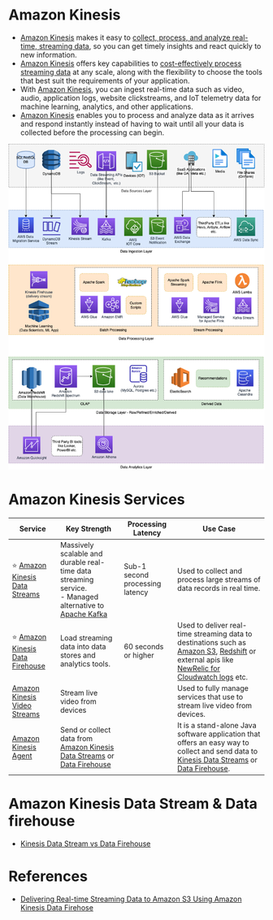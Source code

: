 # Amazon Kinesis
- [Amazon Kinesis](https://aws.amazon.com/kinesis/) makes it easy to [collect, process, and analyze real-time, streaming data](../../../1_HLDDesignComponents/5_BigDataComponents/ETLServices/StreamProcessing/Readme.md), so you can get timely insights and react quickly to new information.
- [Amazon Kinesis]() offers key capabilities to [cost-effectively process streaming data](../../../1_HLDDesignComponents/5_BigDataComponents/ETLServices/StreamProcessing/Readme.md) at any scale, along with the flexibility to choose the tools that best suit the requirements of your application. 
- With [Amazon Kinesis](), you can ingest real-time data such as video, audio, application logs, website clickstreams, and IoT telemetry data for machine learning, analytics, and other applications. 
- [Amazon Kinesis]() enables you to process and analyze data as it arrives and respond instantly instead of having to wait until all your data is collected before the processing can begin.

![](../../AWS-Data-Architecture-ETL-OLTP-OLAP-DataLake.png)

# Amazon Kinesis Services

| Service                                                                                                                              | Key Strength                                                                                                                                                                                           | Processing Latency              | Use Case                                                                                                                                                                                                                                                                                                                                                          |
|--------------------------------------------------------------------------------------------------------------------------------------|--------------------------------------------------------------------------------------------------------------------------------------------------------------------------------------------------------|---------------------------------|-------------------------------------------------------------------------------------------------------------------------------------------------------------------------------------------------------------------------------------------------------------------------------------------------------------------------------------------------------------------|
| :star: [Amazon Kinesis Data Streams](AmazonKinesisDataStreams.md)                                                                    | Massively scalable and durable real-time data streaming service.<br/>- Managed alternative to [Apache Kafka](../../../1_HLDDesignComponents/4_MessageBrokers/Kafka/Readme.md)                          | Sub-1 second processing latency | Used to collect and process large streams of data records in real time.                                                                                                                                                                                                                                                                                           |
| :star: [Amazon Kinesis Data Firehouse](../../10_BigDataComponents/ETLServices/StreamProcessing/AmazonKinesisDataFirehouse/Readme.md) | Load streaming data into data stores and analytics tools.                                                                                                                                              | 60 seconds or higher            | Used to deliver real-time streaming data to destinations such as [Amazon S3](../../7_StorageServices/3_ObjectStorageS3/Readme.md), [Redshift](../../10_BigDataComponents/StorageDBs/DataWarehouse/AmazonRedshift.md) or external apis like [NewRelic for Cloudwatch logs](https://docs.aws.amazon.com/AmazonCloudWatch/latest/logs/SubscriptionFilters.html) etc. |
| [Amazon Kinesis Video Streams](https://aws.amazon.com/kinesis/video-streams)                                                         | Stream live video from devices                                                                                                                                                                         |                                 | Used to fully manage services that use to stream live video from devices.                                                                                                                                                                                                                                                                                         |
| [Amazon Kinesis Agent](https://docs.aws.amazon.com/streams/latest/dev/writing-with-agents.html)                                      | Send or collect data from [Amazon Kinesis Data Streams](AmazonKinesisDataStreams.md) or [Data Firehouse](../../10_BigDataComponents/ETLServices/StreamProcessing/AmazonKinesisDataFirehouse/Readme.md) |                                 | It is a stand-alone Java software application that offers an easy way to collect and send data to [Kinesis Data Streams](AmazonKinesisDataStreams.md) or [Data Firehouse](../../10_BigDataComponents/ETLServices/StreamProcessing/AmazonKinesisDataFirehouse/Readme.md).                                                                                          |

# Amazon Kinesis Data Stream & Data firehouse
- [Kinesis Data Stream vs Data Firehouse](KinesisDataStreamingVsFirehouse.md)

# References
- [Delivering Real-time Streaming Data to Amazon S3 Using Amazon Kinesis Data Firehose](https://towardsdatascience.com/delivering-real-time-streaming-data-to-amazon-s3-using-amazon-kinesis-data-firehose-2cda5c4d1efe)